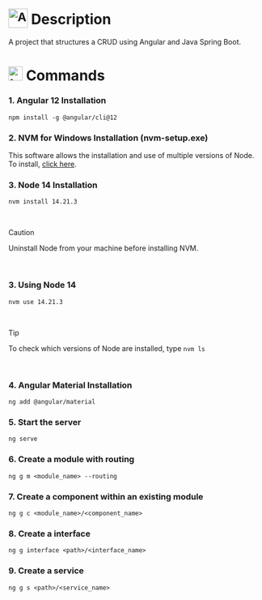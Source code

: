 # <sub><img src="https://github.com/user-attachments/assets/b3ee17e4-1686-41d5-b09e-907449b74a42" alt="Angular icon" width="38"></sub> Description
A project that structures a CRUD using Angular and Java Spring Boot.

# <img src="https://github.com/user-attachments/assets/d8b94be8-9f4c-4b5a-bb38-84b5d91c20e5" alt="terminal icon" width="28"> Commands
### 1. Angular 12 Installation
```
npm install -g @angular/cli@12
```

### 2. NVM for Windows Installation (nvm-setup.exe)
This software allows the installation and use of multiple versions of Node. To install, [click here](https://github.com/coreybutler/nvm-windows/releases).


### 3. Node 14 Installation
```
nvm install 14.21.3
```

<br/>

> [!CAUTION]
> Uninstall Node from your machine before installing NVM.

<br/>

### 3. Using Node 14
```
nvm use 14.21.3
```

<br/>

> [!TIP]
> To check which versions of Node are installed, type ```nvm ls```

<br/>

### 4. Angular Material Installation
```
ng add @angular/material
```

### 5. Start the server
```
ng serve
```

### 6. Create a module with routing
```
ng g m <module_name> --routing
```

### 7. Create a component within an existing module
```
ng g c <module_name>/<component_name>
```

### 8. Create a interface
```
ng g interface <path>/<interface_name>
```

### 9. Create a service
```
ng g s <path>/<service_name>

```
